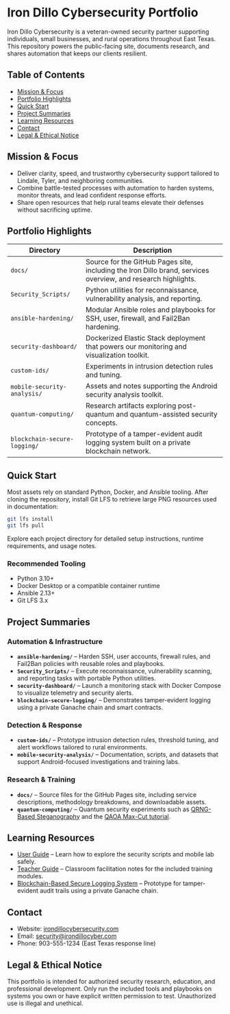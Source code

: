# Iron Dillo Cybersecurity Portfolio

Iron Dillo Cybersecurity is a veteran-owned security partner supporting individuals, small businesses, and rural operations throughout East Texas. This repository powers the public-facing site, documents research, and shares automation that keeps our clients resilient.

## Table of Contents
- [Mission & Focus](#mission--focus)
- [Portfolio Highlights](#portfolio-highlights)
- [Quick Start](#quick-start)
- [Project Summaries](#project-summaries)
- [Learning Resources](#learning-resources)
- [Contact](#contact)
- [Legal & Ethical Notice](#legal--ethical-notice)

## Mission & Focus
- Deliver clarity, speed, and trustworthy cybersecurity support tailored to Lindale, Tyler, and neighboring communities.
- Combine battle-tested processes with automation to harden systems, monitor threats, and lead confident response efforts.
- Share open resources that help rural teams elevate their defenses without sacrificing uptime.

## Portfolio Highlights
| Directory | Description |
| --- | --- |
| `docs/` | Source for the GitHub Pages site, including the Iron Dillo brand, services overview, and research highlights. |
| `Security_Scripts/` | Python utilities for reconnaissance, vulnerability analysis, and reporting. |
| `ansible-hardening/` | Modular Ansible roles and playbooks for SSH, user, firewall, and Fail2Ban hardening. |
| `security-dashboard/` | Dockerized Elastic Stack deployment that powers our monitoring and visualization toolkit. |
| `custom-ids/` | Experiments in intrusion detection rules and tuning. |
| `mobile-security-analysis/` | Assets and notes supporting the Android security analysis toolkit. |
| `quantum-computing/` | Research artifacts exploring post-quantum and quantum-assisted security concepts. |
| `blockchain-secure-logging/` | Prototype of a tamper-evident audit logging system built on a private blockchain network. |

## Quick Start
Most assets rely on standard Python, Docker, and Ansible tooling. After cloning the repository, install Git LFS to retrieve large PNG resources used in documentation:

```bash
git lfs install
git lfs pull
```

Explore each project directory for detailed setup instructions, runtime requirements, and usage notes.

### Recommended Tooling
- Python 3.10+
- Docker Desktop or a compatible container runtime
- Ansible 2.13+
- Git LFS 3.x

## Project Summaries
### Automation & Infrastructure
- **`ansible-hardening/`** – Harden SSH, user accounts, firewall rules, and Fail2Ban policies with reusable roles and playbooks.
- **`Security_Scripts/`** – Execute reconnaissance, vulnerability scanning, and reporting tasks with portable Python utilities.
- **`security-dashboard/`** – Launch a monitoring stack with Docker Compose to visualize telemetry and security alerts.
- **`blockchain-secure-logging/`** – Demonstrates tamper-evident logging using a private Ganache chain and smart contracts.

### Detection & Response
- **`custom-ids/`** – Prototype intrusion detection rules, threshold tuning, and alert workflows tailored to rural environments.
- **`mobile-security-analysis/`** – Documentation, scripts, and datasets that support Android-focused investigations and training labs.

### Research & Training
- **`docs/`** – Source files for the GitHub Pages site, including service descriptions, methodology breakdowns, and downloadable assets.
- **`quantum-computing/`** – Quantum security experiments such as [QRNG-Based Steganography](quantum-computing/QRNGSteganography.md) and the [QAOA Max-Cut tutorial](quantum-computing/QAOAMaxCut.md).

## Learning Resources
- [User Guide](docs/UserGuide.md) – Learn how to explore the security scripts and mobile lab safely.
- [Teacher Guide](docs/TeacherGuide.md) – Classroom facilitation notes for the included training modules.
- [Blockchain-Based Secure Logging System](docs/BlockchainLogging.md) – Prototype for tamper-evident audit trails using a private Ganache chain.

## Contact
- Website: [irondillocybersecurity.com](https://irondillocybersecurity.com)
- Email: [security@irondillocyber.com](mailto:security@irondillocyber.com)
- Phone: 903-555-1234 (East Texas response line)

## Legal & Ethical Notice
This portfolio is intended for authorized security research, education, and professional development. Only run the included tools and playbooks on systems you own or have explicit written permission to test. Unauthorized use is illegal and unethical.
